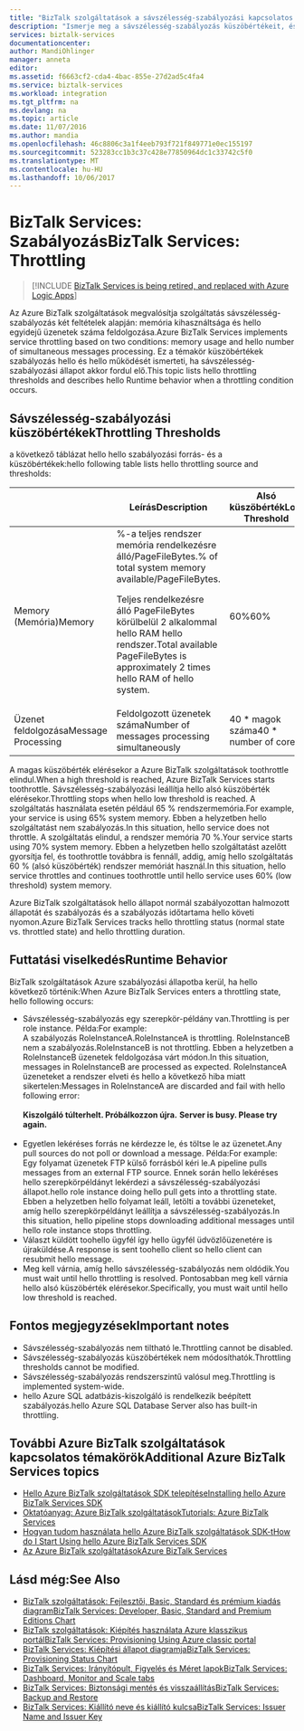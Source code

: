 ```yaml
---
title: "BizTalk szolgáltatások a sávszélesség-szabályozási kapcsolatos aaaLearn |} Microsoft Docs"
description: "Ismerje meg a sávszélesség-szabályozás küszöbértékeit, és az amiatt végbemenő futtatási viselkedés BizTalk szolgáltatások. Sávszélesség-szabályozás a memóriahasználat és üzenetek száma alapul. MABS, WABS"
services: biztalk-services
documentationcenter: 
author: MandiOhlinger
manager: anneta
editor: 
ms.assetid: f6663cf2-cda4-4bac-855e-27d2ad5c4fa4
ms.service: biztalk-services
ms.workload: integration
ms.tgt_pltfrm: na
ms.devlang: na
ms.topic: article
ms.date: 11/07/2016
ms.author: mandia
ms.openlocfilehash: 46c8806c3a1f4eeb793f721f849771e0ec155197
ms.sourcegitcommit: 523283cc1b3c37c428e77850964dc1c33742c5f0
ms.translationtype: MT
ms.contentlocale: hu-HU
ms.lasthandoff: 10/06/2017
---
```

# <a name="biztalk-services-throttling"></a><span data-ttu-id="2affe-105">BizTalk Services: Szabályozás</span><span class="sxs-lookup"><span data-stu-id="2affe-105">BizTalk Services: Throttling</span></span>

> [!INCLUDE [BizTalk Services is being retired, and replaced with Azure Logic Apps](../../includes/biztalk-services-retirement.md)]

<span data-ttu-id="2affe-106">Az Azure BizTalk szolgáltatások megvalósítja szolgáltatás sávszélesség-szabályozás két feltételek alapján: memória kihasználtsága és hello egyidejű üzenetek száma feldolgozása.</span><span class="sxs-lookup"><span data-stu-id="2affe-106">Azure BizTalk Services implements service throttling based on two conditions: memory usage and hello number of simultaneous messages processing.</span></span> <span data-ttu-id="2affe-107">Ez a témakör küszöbértékek szabályozás hello és hello működését ismerteti, ha sávszélesség-szabályozási állapot akkor fordul elő.</span><span class="sxs-lookup"><span data-stu-id="2affe-107">This topic lists hello throttling thresholds and describes hello Runtime behavior when a throttling condition occurs.</span></span>

## <a name="throttling-thresholds"></a><span data-ttu-id="2affe-108">Sávszélesség-szabályozási küszöbértékek</span><span class="sxs-lookup"><span data-stu-id="2affe-108">Throttling Thresholds</span></span>
<span data-ttu-id="2affe-109">a következő táblázat hello hello szabályozási forrás- és a küszöbértékek:</span><span class="sxs-lookup"><span data-stu-id="2affe-109">hello following table lists hello throttling source and thresholds:</span></span>

|  | <span data-ttu-id="2affe-110">Leírás</span><span class="sxs-lookup"><span data-stu-id="2affe-110">Description</span></span> | <span data-ttu-id="2affe-111">Alsó küszöbérték</span><span class="sxs-lookup"><span data-stu-id="2affe-111">Low Threshold</span></span> | <span data-ttu-id="2affe-112">Magas küszöbértéket</span><span class="sxs-lookup"><span data-stu-id="2affe-112">High Threshold</span></span> |
| --- | --- | --- | --- |
| <span data-ttu-id="2affe-113">Memory (Memória)</span><span class="sxs-lookup"><span data-stu-id="2affe-113">Memory</span></span> |<span data-ttu-id="2affe-114">%-a teljes rendszer memória rendelkezésre álló/PageFileBytes.</span><span class="sxs-lookup"><span data-stu-id="2affe-114">% of total system memory available/PageFileBytes.</span></span> <p><p><span data-ttu-id="2affe-115">Teljes rendelkezésre álló PageFileBytes körülbelül 2 alkalommal hello RAM hello rendszer.</span><span class="sxs-lookup"><span data-stu-id="2affe-115">Total available PageFileBytes is approximately 2 times hello RAM of hello system.</span></span> |<span data-ttu-id="2affe-116">60%</span><span class="sxs-lookup"><span data-stu-id="2affe-116">60%</span></span> |<span data-ttu-id="2affe-117">70%</span><span class="sxs-lookup"><span data-stu-id="2affe-117">70%</span></span> |
| <span data-ttu-id="2affe-118">Üzenet feldolgozása</span><span class="sxs-lookup"><span data-stu-id="2affe-118">Message Processing</span></span> |<span data-ttu-id="2affe-119">Feldolgozott üzenetek száma</span><span class="sxs-lookup"><span data-stu-id="2affe-119">Number of messages processing simultaneously</span></span> |<span data-ttu-id="2affe-120">40 * magok száma</span><span class="sxs-lookup"><span data-stu-id="2affe-120">40 * number of cores</span></span> |<span data-ttu-id="2affe-121">100 * magok száma</span><span class="sxs-lookup"><span data-stu-id="2affe-121">100 * number of cores</span></span> |

<span data-ttu-id="2affe-122">A magas küszöbérték elérésekor a Azure BizTalk szolgáltatások toothrottle elindul.</span><span class="sxs-lookup"><span data-stu-id="2affe-122">When a high threshold is reached, Azure BizTalk Services starts toothrottle.</span></span> <span data-ttu-id="2affe-123">Sávszélesség-szabályozási leállítja hello alsó küszöbérték elérésekor.</span><span class="sxs-lookup"><span data-stu-id="2affe-123">Throttling stops when hello low threshold is reached.</span></span> <span data-ttu-id="2affe-124">A szolgáltatás használata esetén például 65 % rendszermemória.</span><span class="sxs-lookup"><span data-stu-id="2affe-124">For example, your service is using 65% system memory.</span></span> <span data-ttu-id="2affe-125">Ebben a helyzetben hello szolgáltatást nem szabályozás.</span><span class="sxs-lookup"><span data-stu-id="2affe-125">In this situation, hello service does not throttle.</span></span> <span data-ttu-id="2affe-126">A szolgáltatás elindul, a rendszer memória 70 %.</span><span class="sxs-lookup"><span data-stu-id="2affe-126">Your service starts using 70% system memory.</span></span> <span data-ttu-id="2affe-127">Ebben a helyzetben hello szolgáltatást azelőtt gyorsítja fel, és toothrottle továbbra is fennáll, addig, amíg hello szolgáltatás 60 % (alsó küszöbérték) rendszer memóriát használ.</span><span class="sxs-lookup"><span data-stu-id="2affe-127">In this situation, hello service throttles and continues toothrottle until hello service uses 60% (low threshold) system memory.</span></span>

<span data-ttu-id="2affe-128">Azure BizTalk szolgáltatások hello állapot normál szabályozottan halmozott állapotát és szabályozás és a szabályozás időtartama hello követi nyomon.</span><span class="sxs-lookup"><span data-stu-id="2affe-128">Azure BizTalk Services tracks hello throttling status (normal state vs. throttled state) and hello throttling duration.</span></span>

## <a name="runtime-behavior"></a><span data-ttu-id="2affe-129">Futtatási viselkedés</span><span class="sxs-lookup"><span data-stu-id="2affe-129">Runtime Behavior</span></span>
<span data-ttu-id="2affe-130">BizTalk szolgáltatások Azure szabályozási állapotba kerül, ha hello következő történik:</span><span class="sxs-lookup"><span data-stu-id="2affe-130">When Azure BizTalk Services enters a throttling state, hello following occurs:</span></span>

* <span data-ttu-id="2affe-131">Sávszélesség-szabályozás egy szerepkör-példány van.</span><span class="sxs-lookup"><span data-stu-id="2affe-131">Throttling is per role instance.</span></span> <span data-ttu-id="2affe-132">Példa:</span><span class="sxs-lookup"><span data-stu-id="2affe-132">For example:</span></span><br/>
  <span data-ttu-id="2affe-133">A szabályozás RoleInstanceA.</span><span class="sxs-lookup"><span data-stu-id="2affe-133">RoleInstanceA is throttling.</span></span> <span data-ttu-id="2affe-134">RoleInstanceB nem a szabályozás.</span><span class="sxs-lookup"><span data-stu-id="2affe-134">RoleInstanceB is not throttling.</span></span> <span data-ttu-id="2affe-135">Ebben a helyzetben a RoleInstanceB üzenetek feldolgozása várt módon.</span><span class="sxs-lookup"><span data-stu-id="2affe-135">In this situation, messages in RoleInstanceB are processed as expected.</span></span> <span data-ttu-id="2affe-136">RoleInstanceA üzeneteket a rendszer elveti és hello a következő hiba miatt sikertelen:</span><span class="sxs-lookup"><span data-stu-id="2affe-136">Messages in RoleInstanceA are discarded and fail with hello following error:</span></span><br/><br/><span data-ttu-id="2affe-137">
  **Kiszolgáló túlterhelt. Próbálkozzon újra.**</span><span class="sxs-lookup"><span data-stu-id="2affe-137">
**Server is busy. Please try again.**</span></span><br/><br/>
* <span data-ttu-id="2affe-138">Egyetlen lekéréses forrás ne kérdezze le, és töltse le az üzenetet.</span><span class="sxs-lookup"><span data-stu-id="2affe-138">Any pull sources do not poll or download a message.</span></span> <span data-ttu-id="2affe-139">Példa:</span><span class="sxs-lookup"><span data-stu-id="2affe-139">For example:</span></span><br/>
  <span data-ttu-id="2affe-140">Egy folyamat üzenetek FTP külső forrásból kéri le.</span><span class="sxs-lookup"><span data-stu-id="2affe-140">A pipeline pulls messages from an external FTP source.</span></span> <span data-ttu-id="2affe-141">Ennek során hello lekéréses hello szerepkörpéldányt lekérdezi a sávszélesség-szabályozási állapot.</span><span class="sxs-lookup"><span data-stu-id="2affe-141">hello role instance doing hello pull gets into a throttling state.</span></span> <span data-ttu-id="2affe-142">Ebben a helyzetben hello folyamat leáll, letölti a további üzeneteket, amíg hello szerepkörpéldányt leállítja a sávszélesség-szabályozás.</span><span class="sxs-lookup"><span data-stu-id="2affe-142">In this situation, hello pipeline stops downloading additional messages until hello role instance stops throttling.</span></span>
* <span data-ttu-id="2affe-143">Választ küldött toohello ügyfél így hello ügyfél üdvözlőüzenetére is újraküldése.</span><span class="sxs-lookup"><span data-stu-id="2affe-143">A response is sent toohello client so hello client can resubmit hello message.</span></span>
* <span data-ttu-id="2affe-144">Meg kell várnia, amíg hello sávszélesség-szabályozás nem oldódik.</span><span class="sxs-lookup"><span data-stu-id="2affe-144">You must wait until hello throttling is resolved.</span></span> <span data-ttu-id="2affe-145">Pontosabban meg kell várnia hello alsó küszöbérték elérésekor.</span><span class="sxs-lookup"><span data-stu-id="2affe-145">Specifically, you must wait until hello low threshold is reached.</span></span>

## <a name="important-notes"></a><span data-ttu-id="2affe-146">Fontos megjegyzések</span><span class="sxs-lookup"><span data-stu-id="2affe-146">Important notes</span></span>
* <span data-ttu-id="2affe-147">Sávszélesség-szabályozás nem tiltható le.</span><span class="sxs-lookup"><span data-stu-id="2affe-147">Throttling cannot be disabled.</span></span>
* <span data-ttu-id="2affe-148">Sávszélesség-szabályozás küszöbértékek nem módosíthatók.</span><span class="sxs-lookup"><span data-stu-id="2affe-148">Throttling thresholds cannot be modified.</span></span>
* <span data-ttu-id="2affe-149">Sávszélesség-szabályozás rendszerszintű valósul meg.</span><span class="sxs-lookup"><span data-stu-id="2affe-149">Throttling is implemented system-wide.</span></span>
* <span data-ttu-id="2affe-150">hello Azure SQL adatbázis-kiszolgáló is rendelkezik beépített szabályozás.</span><span class="sxs-lookup"><span data-stu-id="2affe-150">hello Azure SQL Database Server also has built-in throttling.</span></span>

## <a name="additional-azure-biztalk-services-topics"></a><span data-ttu-id="2affe-151">További Azure BizTalk szolgáltatások kapcsolatos témakörök</span><span class="sxs-lookup"><span data-stu-id="2affe-151">Additional Azure BizTalk Services topics</span></span>
* [<span data-ttu-id="2affe-152">Hello Azure BizTalk szolgáltatások SDK telepítése</span><span class="sxs-lookup"><span data-stu-id="2affe-152">Installing hello Azure BizTalk Services SDK</span></span>](http://go.microsoft.com/fwlink/p/?LinkID=241589)<br/>
* [<span data-ttu-id="2affe-153">Oktatóanyag: Azure BizTalk szolgáltatások</span><span class="sxs-lookup"><span data-stu-id="2affe-153">Tutorials: Azure BizTalk Services</span></span>](http://go.microsoft.com/fwlink/p/?LinkID=236944)<br/>
* [<span data-ttu-id="2affe-154">Hogyan tudom használata hello Azure BizTalk szolgáltatások SDK-t</span><span class="sxs-lookup"><span data-stu-id="2affe-154">How do I Start Using hello Azure BizTalk Services SDK</span></span>](http://go.microsoft.com/fwlink/p/?LinkID=302335)<br/>
* [<span data-ttu-id="2affe-155">Az Azure BizTalk szolgáltatások</span><span class="sxs-lookup"><span data-stu-id="2affe-155">Azure BizTalk Services</span></span>](http://go.microsoft.com/fwlink/p/?LinkID=303664)<br/>

## <a name="see-also"></a><span data-ttu-id="2affe-156">Lásd még:</span><span class="sxs-lookup"><span data-stu-id="2affe-156">See Also</span></span>
* [<span data-ttu-id="2affe-157">BizTalk szolgáltatások: Fejlesztői, Basic, Standard és prémium kiadás diagram</span><span class="sxs-lookup"><span data-stu-id="2affe-157">BizTalk Services: Developer, Basic, Standard and Premium Editions Chart</span></span>](http://go.microsoft.com/fwlink/p/?LinkID=302279)<br/>
* [<span data-ttu-id="2affe-158">BizTalk szolgáltatások: Kiépítés használata Azure klasszikus portál</span><span class="sxs-lookup"><span data-stu-id="2affe-158">BizTalk Services: Provisioning Using Azure classic portal</span></span>](http://go.microsoft.com/fwlink/p/?LinkID=302280)<br/>
* [<span data-ttu-id="2affe-159">BizTalk Services: Kiépítési állapot diagramja</span><span class="sxs-lookup"><span data-stu-id="2affe-159">BizTalk Services: Provisioning Status Chart</span></span>](http://go.microsoft.com/fwlink/p/?LinkID=329870)<br/>
* [<span data-ttu-id="2affe-160">BizTalk Services: Irányítópult, Figyelés és Méret lapok</span><span class="sxs-lookup"><span data-stu-id="2affe-160">BizTalk Services: Dashboard, Monitor and Scale tabs</span></span>](http://go.microsoft.com/fwlink/p/?LinkID=302281)<br/>
* [<span data-ttu-id="2affe-161">BizTalk Services: Biztonsági mentés és visszaállítás</span><span class="sxs-lookup"><span data-stu-id="2affe-161">BizTalk Services: Backup and Restore</span></span>](http://go.microsoft.com/fwlink/p/?LinkID=329873)<br/>
* [<span data-ttu-id="2affe-162">BizTalk Services: Kiállító neve és kiállító kulcsa</span><span class="sxs-lookup"><span data-stu-id="2affe-162">BizTalk Services: Issuer Name and Issuer Key</span></span>](http://go.microsoft.com/fwlink/p/?LinkID=303941)<br/>

